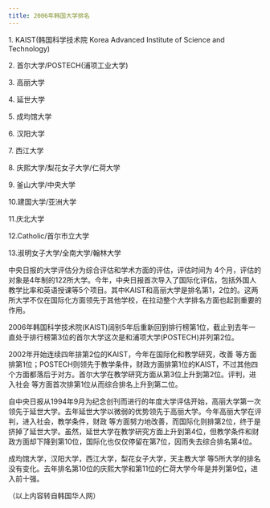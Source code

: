 ```yaml
---
title: 2006年韩国大学排名
---
```


<p>1. KAIST(韩国科学技术院 Korea Advanced Institute of Science and Technology)</p>



<p>2. 首尔大学/POSTECH(浦项工业大学)</p>



<p>3. 高丽大学</p>



<p>4. 延世大学</p>



<p>5. 成均馆大学</p>



<p>6. 汉阳大学</p>



<p>7. 西江大学</p>



<p>8. 庆熙大学/梨花女子大学/仁荷大学</p>



<p>9. 釜山大学/中央大学</p>



<p>10.建国大学/亚洲大学</p>



<p>11.庆北大学</p>



<p>12.Catholic/首尔市立大学</p>



<p>13.淑明女子大学/全南大学/翰林大学</p>



<p>中央日报的大学评估分为综合评估和学术方面的评估，评估时间为 4个月，评估的对象是4年制的122所大学。今年，中央日报首次导入了国际化评估，包括外国人教学比率和英语授课等5个项目。其中KAIST和高丽大学是排名第1，2位的。这两所大学不仅在国际化方面领先于其他学校，在拉动整个大学排名方面也起到重要的作用。</p>



<p>2006年韩国科学技术院(KAIST)阔别5年后重新回到排行榜第1位，截止到去年一直处于排行榜第3位的首尔大学这次是和浦项大学(POSTECH)并列第2位。</p>



<p>2002年开始连续四年排第2位的KAIST，今年在国际化和教学研究，改善 等方面排第1位；POSTECH则领先于教学条件，财政方面排第1位的KAIST，不过其他四个方面都落后于对方。首尔大学在教学研究方面从第3位上升到第2位。评判，进入社会 等方面首次排第1位从而综合排名上升到第二位。</p>



<p>自中央日报从1994年9月为纪念创刊而进行的年度大学评估开始，高丽大学第一次领先于延世大学。去年延世大学以微弱的优势领先于高丽大学。今年高丽大学在评判，进入社会，教学条件，财政 等方面努力地改善，而国际化则排第2位，终于是挤掉了延世大学。虽然，延世大学在教学研究方面上升到第4位，但教学条件和财政方面却下降到第10位，国际化也仅仅停留在第7位，因而失去综合排名第4位。</p>



<p>成均馆大学，汉阳大学，西江大学，梨花女子大学，天主教大学 等5所大学的排名没有变化。去年排名第10位的庆熙大学和第11位的仁荷大学今年是并列第9位，进入前十强。</p>



<p>                                              （以上内容转自韩国华人网）</p>

